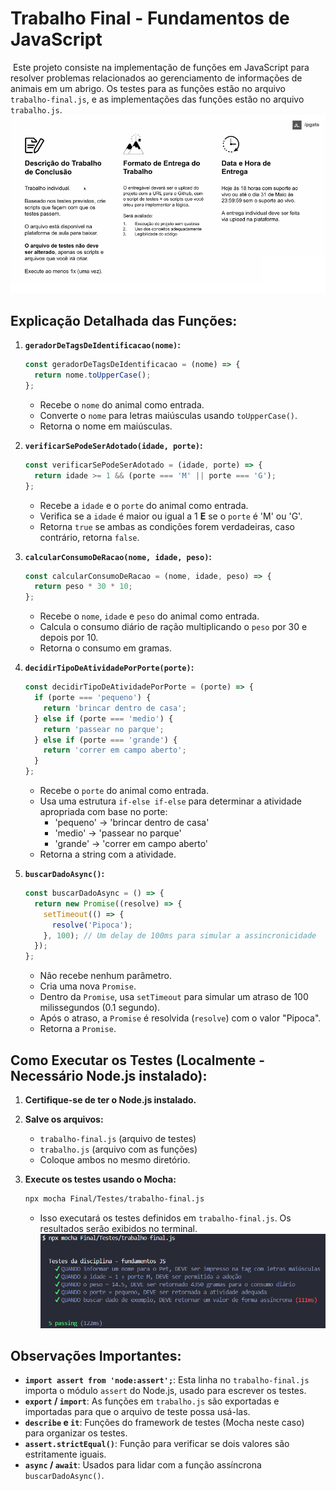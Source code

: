 # Trabalho Final - Fundamentos de JavaScript

&nbsp;Este projeto consiste na implementação de funções em JavaScript para resolver problemas relacionados ao gerenciamento de
informações de animais em um abrigo. Os testes para as funções estão no arquivo `trabalho-final.js`, e as implementações das funções estão no arquivo `trabalho.js`.
![Trabalho Final](Trabalho_final.png)

## Explicação Detalhada das Funções:

1.  **`geradorDeTagsDeIdentificacao(nome)`:**

    ```javascript
    const geradorDeTagsDeIdentificacao = (nome) => {
      return nome.toUpperCase();
    };
    ```

    * Recebe o `nome` do animal como entrada.
    * Converte o `nome` para letras maiúsculas usando `toUpperCase()`.
    * Retorna o nome em maiúsculas.

2.  **`verificarSePodeSerAdotado(idade, porte)`:**

    ```javascript
    const verificarSePodeSerAdotado = (idade, porte) => {
      return idade >= 1 && (porte === 'M' || porte === 'G');
    };
    ```

    * Recebe a `idade` e o `porte` do animal como entrada.
    * Verifica se a `idade` é maior ou igual a 1 **E** se o `porte` é 'M' ou 'G'.
    * Retorna `true` se ambas as condições forem verdadeiras, caso contrário, retorna `false`.

3.  **`calcularConsumoDeRacao(nome, idade, peso)`:**

    ```javascript
    const calcularConsumoDeRacao = (nome, idade, peso) => {
      return peso * 30 * 10;
    };
    ```

    * Recebe o `nome`, `idade` e `peso` do animal como entrada.
    * Calcula o consumo diário de ração multiplicando o `peso` por 30 e depois por 10.
    * Retorna o consumo em gramas.

4.  **`decidirTipoDeAtividadePorPorte(porte)`:**

    ```javascript
    const decidirTipoDeAtividadePorPorte = (porte) => {
      if (porte === 'pequeno') {
        return 'brincar dentro de casa';
      } else if (porte === 'medio') {
        return 'passear no parque';
      } else if (porte === 'grande') {
        return 'correr em campo aberto';
      }
    };
    ```

    * Recebe o `porte` do animal como entrada.
    * Usa uma estrutura `if-else if-else` para determinar a atividade apropriada com base no porte:
        * 'pequeno' -\> 'brincar dentro de casa'
        * 'medio'   -\> 'passear no parque'
        * 'grande'  -\> 'correr em campo aberto'
    * Retorna a string com a atividade.

5.  **`buscarDadoAsync()`:**

    ```javascript
    const buscarDadoAsync = () => {
      return new Promise((resolve) => {
        setTimeout(() => {
          resolve('Pipoca');
        }, 100); // Um delay de 100ms para simular a assincronicidade
      });
    };
    ```

    * Não recebe nenhum parâmetro.
    * Cria uma nova `Promise`.
    * Dentro da `Promise`, usa `setTimeout` para simular um atraso de 100 milissegundos (0.1 segundo).
    * Após o atraso, a `Promise` é resolvida (`resolve`) com o valor "Pipoca".
    * Retorna a `Promise`.

## Como Executar os Testes (Localmente - Necessário Node.js instalado):

1.  **Certifique-se de ter o Node.js instalado.**
2.  **Salve os arquivos:**
    * `trabalho-final.js` (arquivo de testes)
    * `trabalho.js` (arquivo com as funções)
    * Coloque ambos no mesmo diretório.
3.  **Execute os testes usando o Mocha:**

    ```bash
    npx mocha Final/Testes/trabalho-final.js
    ```

    * Isso executará os testes definidos em `trabalho-final.js`. Os resultados serão exibidos no terminal.
    ![Exemplo](exemplo.png)

## Observações Importantes:

* **`import assert from 'node:assert';`**:  Esta linha no `trabalho-final.js` importa o módulo `assert` do Node.js, usado para escrever os testes.
* **`export` / `import`**: As funções em `trabalho.js` são exportadas e importadas para que o arquivo de teste possa usá-las.
* **`describe` e `it`**:  Funções do framework de testes (Mocha neste caso) para organizar os testes.
* **`assert.strictEqual()`**:  Função para verificar se dois valores são estritamente iguais.
* **`async` / `await`**: Usados para lidar com a função assíncrona `buscarDadoAsync()`.